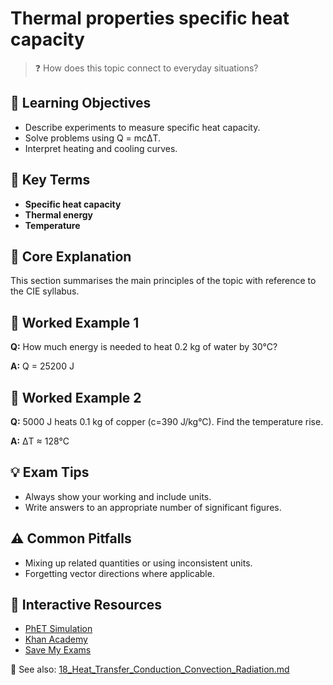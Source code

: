 # Thermal properties specific heat capacity

> ❓ How does this topic connect to everyday situations?

<!--
Gamma Metadata:
Course: IGCSE Physics Year 10
Topic: Thermal properties specific heat capacity
-->

## 🎯 Learning Objectives
- Describe experiments to measure specific heat capacity.
- Solve problems using Q = mcΔT.
- Interpret heating and cooling curves.

## 🔑 Key Terms
- **Specific heat capacity**
- **Thermal energy**
- **Temperature**

## 📘 Core Explanation
This section summarises the main principles of the topic with reference to the CIE syllabus.

## 🧮 Worked Example 1
**Q:** How much energy is needed to heat 0.2 kg of water by 30°C?

**A:** Q = 25200 J

## 🧮 Worked Example 2
**Q:** 5000 J heats 0.1 kg of copper (c=390 J/kg°C). Find the temperature rise.

**A:** ΔT ≈ 128°C

## 💡 Exam Tips
- Always show your working and include units.
- Write answers to an appropriate number of significant figures.

## ⚠️ Common Pitfalls
- Mixing up related quantities or using inconsistent units.
- Forgetting vector directions where applicable.

## 🔗 Interactive Resources
- [PhET Simulation](https://phet.colorado.edu/en/simulation/specific-heat)
- [Khan Academy](https://www.khanacademy.org/science/physics)
- [Save My Exams](https://www.savemyexams.co.uk/)

📎 See also: [18_Heat_Transfer_Conduction_Convection_Radiation.md](18_Heat_Transfer_Conduction_Convection_Radiation.md)
